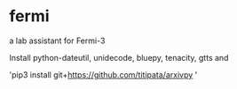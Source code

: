 # fermi
a lab assistant for Fermi-3


Install python-dateutil, unidecode, bluepy, tenacity, gtts and

'pip3 install git+https://github.com/titipata/arxivpy
'